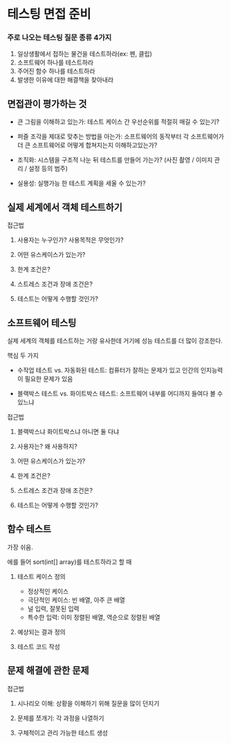 # 테스팅 면접 준비

### 주로 나오는 테스팅 질문 종류 4가지

1. 일상생활에서 접하는 물건을 테스트하라(ex: 펜, 클립)
2. 소프트웨어 하나를 테스트하라
3. 주어진 함수 하나를 테스트하라
4. 발생한 이유에 대한 해결책을 찾아내라

## 면접관이 평가하는 것

- 큰 그림을 이해하고 있는가: 테스트 케이스 간 우선순위를 적절히 매길 수 있는기?

- 퍼즐 조각을 제대로 맞추는 방법을 아는가: 소프트웨어의 동작부터 각 소프트웨어가 더 큰 소프트웨어로 어떻게 합쳐지는지 이해하고있는가?

- 조직화: 시스템을 구조적 나눈 뒤 테스트를 만들어 가는가? (사진 촬영 / 이미지 관리 / 설정 등의 범주)

- 실용성: 실행가능 한 테스트 계획을 세울 수 있는가?

## 실제 세계에서 객체 테스트하기

접근법

1. 사용자는 누구인가? 사용목적은 무엇인가?

2. 어떤 유스케이스가 있는가?

3. 한계 조건은?

4. 스트레스 조건과 장애 조건은?

5. 테스트는 어떻게 수행할 것인가?

## 소프트웨어 테스팅

실제 세계의 객체를 테스트하는 거랑 유사한데 거기에 성능 테스트를 더 많이 강조한다.

핵심 두 가지

- 수작업 테스트 vs. 자동화된 테스트: 컴퓨터가 잘하는 문제가 있고 인간의 인지능력이 필요한 문제가 있음

- 블랙박스 테스트 vs. 화이트박스 테스트: 소프트웨어 내부를 어디까지 들여다 볼 수 있느냐

접근법

1. 블랙박스냐 화이트박스냐 아니면 둘 다냐

2. 사용자는? 왜 사용하지?

3. 어떤 유스케이스가 있는가?

4. 한계 조건은?

5. 스트레스 조건과 장애 조건은?

6. 테스트는 어떻게 수행할 것인가?

## 함수 테스트

가장 쉬움.

에를 들어 sort(int[] array)를 테스트하라고 할 때

1. 테스트 케이스 정의
   - 정상적인 케이스
   - 극단적인 케이스: 빈 배열, 아주 큰 배열
   - 널 입력, 잘못된 입력
   - 특수한 입력: 이미 정렬된 배열, 역순으로 정렬된 배열
2. 예상되는 결과 정의

3. 테스트 코드 작성

## 문제 해결에 관한 문제

접근법

1. 시나리오 이해: 상황을 이해하기 위해 질문을 많이 던지기

2. 문제를 쪼개기: 각 과정을 나열하기

3. 구체적이고 관리 가능한 테스트 생성
